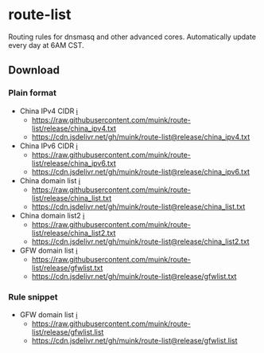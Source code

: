 # route-list
Routing rules for dnsmasq and other advanced cores. Automatically update every day at 6AM CST.

## Download

### Plain format

+ China IPv4 CIDR [:information_source:](https://github.com/muink/route-list/blob/release/china_ipv4.ver "Info")
  - https://raw.githubusercontent.com/muink/route-list/release/china_ipv4.txt
  - https://cdn.jsdelivr.net/gh/muink/route-list@release/china_ipv4.txt
+ China IPv6 CIDR [:information_source:](https://github.com/muink/route-list/blob/release/china_ipv6.ver "Info")
  - https://raw.githubusercontent.com/muink/route-list/release/china_ipv6.txt
  - https://cdn.jsdelivr.net/gh/muink/route-list@release/china_ipv6.txt
+ China domain list [:information_source:](https://github.com/muink/route-list/blob/release/china_list.ver "Info")
  - https://raw.githubusercontent.com/muink/route-list/release/china_list.txt
  - https://cdn.jsdelivr.net/gh/muink/route-list@release/china_list.txt
+ China domain list2 [:information_source:](https://github.com/muink/route-list/blob/release/china_list2.ver "Info")
  - https://raw.githubusercontent.com/muink/route-list/release/china_list2.txt
  - https://cdn.jsdelivr.net/gh/muink/route-list@release/china_list2.txt
+ GFW domain list [:information_source:](https://github.com/muink/route-list/blob/release/gfwlist.ver "Info")
  - https://raw.githubusercontent.com/muink/route-list/release/gfwlist.txt
  - https://cdn.jsdelivr.net/gh/muink/route-list@release/gfwlist.txt

### Rule snippet

+ GFW domain list [:information_source:](https://github.com/muink/route-list/blob/release/gfwlist.ver "Info")
  - https://raw.githubusercontent.com/muink/route-list/release/gfwlist.list
  - https://cdn.jsdelivr.net/gh/muink/route-list@release/gfwlist.list
